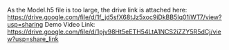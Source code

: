
As the Model.h5 file is too large, the drive link is attached here:
https://drive.google.com/file/d/1f_jd5sfX68tJz5xoc9iDkBB5Iq01iWT7/view?usp=sharing
Demo Video Link:
https://drive.google.com/file/d/1pjv98Ht5eETH54LtA1NCS2iZZY5R5dCj/view?usp=share_link


